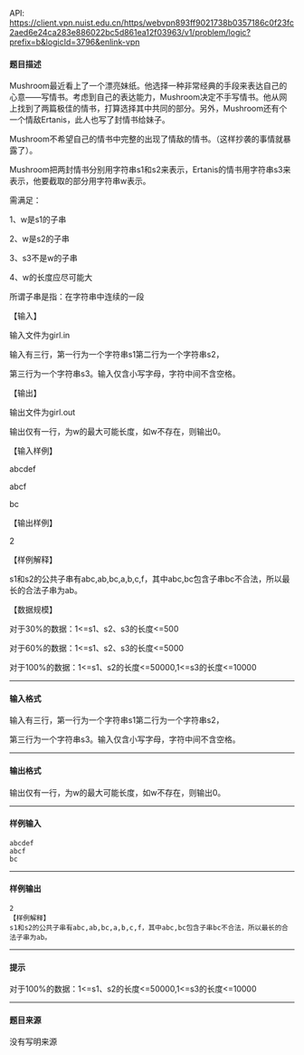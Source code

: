API: https://client.vpn.nuist.edu.cn/https/webvpn893ff9021738b0357186c0f23fc2aed6e24ca283e886022bc5d861ea12f03963/v1/problem/logic?prefix=b&logicId=3796&enlink-vpn

#### 题目描述

Mushroom最近看上了一个漂亮妹纸。他选择一种非常经典的手段来表达自己的心意——写情书。考虑到自己的表达能力，Mushroom决定不手写情书。他从网上找到了两篇极佳的情书，打算选择其中共同的部分。另外，Mushroom还有个一个情敌Ertanis，此人也写了封情书给妹子。

Mushroom不希望自己的情书中完整的出现了情敌的情书。（这样抄袭的事情就暴露了）。

Mushroom把两封情书分别用字符串s1和s2来表示，Ertanis的情书用字符串s3来表示，他要截取的部分用字符串w表示。

需满足：

1、w是s1的子串

2、w是s2的子串

3、s3不是w的子串

4、w的长度应尽可能大

所谓子串是指：在字符串中连续的一段

【输入】

输入文件为girl.in

输入有三行，第一行为一个字符串s1第二行为一个字符串s2， 

第三行为一个字符串s3。输入仅含小写字母，字符中间不含空格。

【输出】

输出文件为girl.out

输出仅有一行，为w的最大可能长度，如w不存在，则输出0。

【输入样例】

abcdef

abcf

bc

【输出样例】

2

【样例解释】

s1和s2的公共子串有abc,ab,bc,a,b,c,f，其中abc,bc包含子串bc不合法，所以最长的合法子串为ab。

【数据规模】

对于30%的数据：1<=s1、s2、s3的长度<=500

对于60%的数据：1<=s1、s2、s3的长度<=5000

对于100%的数据：1<=s1、s2的长度<=50000,1<=s3的长度<=10000

---

#### 输入格式

输入有三行，第一行为一个字符串s1第二行为一个字符串s2， 

第三行为一个字符串s3。输入仅含小写字母，字符中间不含空格。

---

#### 输出格式

输出仅有一行，为w的最大可能长度，如w不存在，则输出0。

---

#### 样例输入
```
abcdef
abcf
bc

```

---

#### 样例输出
```
2
【样例解释】
s1和s2的公共子串有abc,ab,bc,a,b,c,f，其中abc,bc包含子串bc不合法，所以最长的合法子串为ab。

```

---

#### 提示

对于100%的数据：1<=s1、s2的长度<=50000,1<=s3的长度<=10000

---

#### 题目来源

没有写明来源